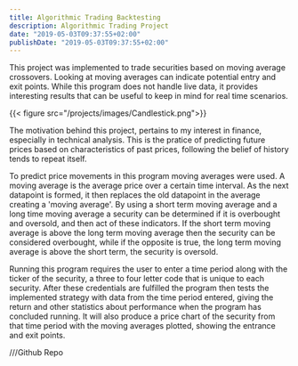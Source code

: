 ```yaml
---
title: Algorithmic Trading Backtesting
description: Algorithmic Trading Project
date: "2019-05-03T09:37:55+02:00"
publishDate: "2019-05-03T09:37:55+02:00"
---
```


This project was implemented to trade securities based on moving average crossovers. Looking at moving averages can indicate potential entry and exit points. While this program does not handle live data, it provides interesting results that can be useful to keep in mind for real time scenarios. 

{{< figure src="/projects/images/Candlestick.png">}}

<!--more-->

The motivation behind this project, pertains to my interest in finance, especially in technical analysis. This is the pratice of predicting future prices based on characteristics of past prices, following the belief of history tends to repeat itself. 

To predict price movements in this program moving averages were used. A moving average is the average price over a certain time interval. As the next datapoint is formed, it then replaces the old datapoint in the average creating a 'moving average'. By using a short term moving average and a long time moving average a security can be determined if it is overbought and oversold, and then act of these indicators. If the short term moving average is above the long term moving average then the security can be considered overbought, while if the opposite is true, the long term moving average is above the short term, the security is oversold.

Running this program requires the user to enter a time period along with the ticker of the security, a three to four letter code that is unique to each security. After these credentials are fulfilled the program then tests the implemented strategy with data from the time period entered, giving the return and other statistics about performance when the program has concluded running. It will also produce a price chart of the security from that time period with the moving averages plotted, showing the entrance and exit points.

///Github Repo